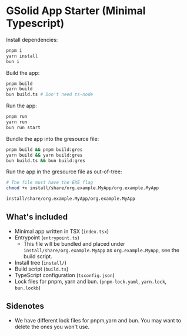 # GSolid App Starter (Minimal Typescript)

Install dependencies:

```sh
pnpm i
yarn install
bun i
```

Build the app:

```sh
pnpm build
yarn build
bun build.ts # Don't need ts-node
```

Run the app:

```sh
pnpm run
yarn run
bun run start
```

Bundle the app into the gresource file:

```sh
pnpm build && pnpm build:gres
yarn build && yarn build:gres
bun build.ts && bun build:gres
```

Run the app in the gresource file as out-of-tree:

```sh
# The file must have the EXE flag
chmod +x install/share/org.example.MyApp/org.example.MyApp

install/share/org.example.MyApp/org.example.MyApp
```

## What's included

- Minimal app written in TSX (`index.tsx`)
- Entrypoint (`entrypoint.ts`)
  - This file will be bundled and placed under `install/share/org.example.MyApp` as `org.example.MyApp`, see the build script.
- Install tree (`install/`)
- Build script (`build.ts`)
- TypeScript configuration (`tsconfig.json`)
- Lock files for pnpm, yarn and bun. (`pnpm-lock.yaml`, `yarn.lock`, `bun.lockb`)

## Sidenotes

- We have different lock files for pnpm,yarn and bun. You may want to delete the ones you won't use.
